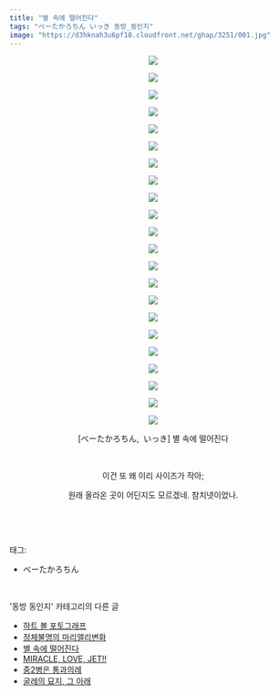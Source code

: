 ```yaml
---
title: "별 속에 떨어진다"
tags: "べーたかろちん いっき 동방_동인지"
image: "https://d3hknah3u6pf18.cloudfront.net/ghap/3251/001.jpg"
---
```

<div class="article">
<p style="text-align: center; clear: none; float: none;"><img src="{{ site.imgserver4 }}/ghap/3251/001.jpg"/></p>
<p style="text-align: center; clear: none; float: none;"><img src="{{ site.imgserver4 }}/ghap/3251/002.jpg"/></p>
<p style="text-align: center; clear: none; float: none;"><img src="{{ site.imgserver4 }}/ghap/3251/003.jpg"/></p>
<p style="text-align: center; clear: none; float: none;"><img src="{{ site.imgserver4 }}/ghap/3251/004.jpg"/></p>
<p style="text-align: center; clear: none; float: none;"><img src="{{ site.imgserver4 }}/ghap/3251/005.jpg"/></p>
<p style="text-align: center; clear: none; float: none;"><img src="{{ site.imgserver4 }}/ghap/3251/006.jpg"/></p>
<p style="text-align: center; clear: none; float: none;"><img src="{{ site.imgserver4 }}/ghap/3251/007.jpg"/></p>
<p style="text-align: center; clear: none; float: none;"><img src="{{ site.imgserver4 }}/ghap/3251/008.jpg"/></p>
<p style="text-align: center; clear: none; float: none;"><img src="{{ site.imgserver4 }}/ghap/3251/009.jpg"/></p>
<p style="text-align: center; clear: none; float: none;"><img src="{{ site.imgserver4 }}/ghap/3251/010.jpg"/></p>
<p style="text-align: center; clear: none; float: none;"><img src="{{ site.imgserver4 }}/ghap/3251/011.jpg"/></p>
<p style="text-align: center; clear: none; float: none;"><img src="{{ site.imgserver4 }}/ghap/3251/012.jpg"/></p>
<p style="text-align: center; clear: none; float: none;"><img src="{{ site.imgserver4 }}/ghap/3251/013.jpg"/></p>
<p style="text-align: center; clear: none; float: none;"><img src="{{ site.imgserver4 }}/ghap/3251/014.jpg"/></p>
<p style="text-align: center; clear: none; float: none;"><img src="{{ site.imgserver4 }}/ghap/3251/015.jpg"/></p>
<p style="text-align: center; clear: none; float: none;"><img src="{{ site.imgserver4 }}/ghap/3251/016.jpg"/></p>
<p style="text-align: center; clear: none; float: none;"><img src="{{ site.imgserver4 }}/ghap/3251/017.jpg"/></p>
<p style="text-align: center; clear: none; float: none;"><img src="{{ site.imgserver4 }}/ghap/3251/018.jpg"/></p>
<p style="text-align: center; clear: none; float: none;"><img src="{{ site.imgserver4 }}/ghap/3251/019.jpg"/></p>
<p style="text-align: center; clear: none; float: none;"><img src="{{ site.imgserver4 }}/ghap/3251/020.jpg"/></p>
<p style="text-align: center; clear: none; float: none;"><img src="{{ site.imgserver4 }}/ghap/3251/021.jpg"/></p>
<p style="text-align: center; clear: none; float: none;"><img src="{{ site.imgserver4 }}/ghap/3251/022.jpg"/></p>
<p style="text-align: center; clear: none; float: none;">[べーたかろちん,  いっき] 별 속에 떨어진다</p>
<p style="text-align: center; clear: none; float: none;"><br/></p>
<p style="text-align: center; clear: none; float: none;">이건 또 왜 이리 사이즈가 작아;</p>
<p style="text-align: center; clear: none; float: none;">원래 올라온 곳이 어딘지도 모르겠네. 참치넷이었나.</p>
<p><br/></p>
</div><br/>
<div class="tagTrail">
<p>태그: </p>
<ul>
<li>べーたかろちん</li>
</ul>
</div><br/>
<div class="another">
<p>'동방 동인지' 카테고리의 다른 글</p>
<ul>
<li><a href="/ghap_3254">하트 볼 포토그래프</a></li>
<li><a href="/ghap_3253">정체불명의 마리앨리변화</a></li>
<li><a href="/ghap_3251">별 속에 떨어진다</a></li>
<li><a href="/ghap_3250">MIRACLE, LOVE, JET!!</a></li>
<li><a href="/ghap_3249">중2병은 통과의례</a></li>
<li><a href="/ghap_3248">굴레의 묘지, 그 아래</a></li>
</ul>
</div><br/>
<div class="cb_module cb_fluid">
<div class="cb_wrt cb_profile">
</div><!-- commentList close -->
</div><br/>

